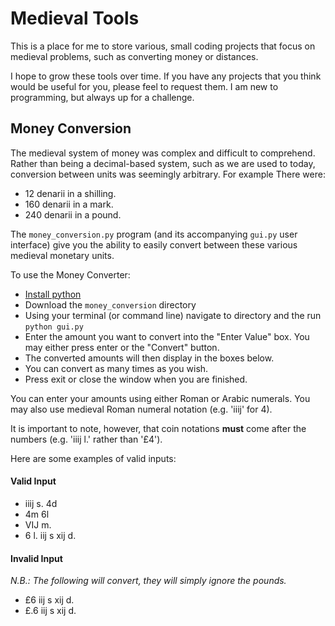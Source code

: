 # Medieval Tools

This is a place for me to store various, small coding projects that focus on medieval problems, 
such as converting money or distances.

I hope to grow these tools over time. If you have any projects that you think would be useful for you, 
please feel to request them. I am new to programming, but always up for a challenge.

## Money Conversion

The medieval system of money was complex and difficult to comprehend. Rather than being a decimal-based system, such as we are used to today, conversion between units was seemingly arbitrary. For example     There were:
* 12 denarii in a shilling.
* 160 denarii in a mark.
* 240 denarii in a pound.


The `money_conversion.py` program (and its accompanying `gui.py` user interface) give you the ability to easily convert between these various medieval monetary units.

To use the Money Converter:
* [Install python](https://realpython.com/installing-python/)
* Download the `money_conversion` directory
* Using your terminal (or command line) navigate to directory and the run `python gui.py`
* Enter the amount you want to convert into the "Enter Value" box. You may either press enter or the "Convert" button.
* The converted amounts will then display in the boxes below.
* You can convert as many times as you wish.
* Press exit or close the window when you are finished.

You can enter your amounts using either Roman or Arabic numerals. You may also use medieval Roman numeral notation (e.g. 'iiij' for 4).

It is important to note, however, that coin notations **must** come after the numbers (e.g. 'iiij l.' rather than '£4').


Here are some examples of valid inputs:

#### Valid Input

* iiij s. 4d
* 4m 6l
* VIJ m.
* 6 l. iij s xij d.


#### Invalid Input
*N.B.: The following will convert, they will simply ignore the pounds.*

* £6 iij s xij d.
* £.6 iij s xij d.